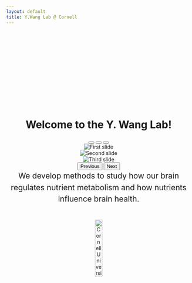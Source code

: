 ```yaml
---
layout: default
title: Y.Wang Lab @ Cornell
---
```


<div style="text-align: center; padding-top: 5vh;">
<!--   <img src="/ywanglab/imgs/DNS.jpeg" alt="Division of Nutritional Sciences" class="DNS-pic" style="width: 50%; height: auto; margin-top: 20px; border-radius: 0 !important; clip-path: none !important;"> -->
    <h1 style="font-size: 2.0em; font-weight: bold;">Welcome to the Y. Wang Lab!  </h1>
    
<div id="myCarousel" class="carousel slide" data-bs-ride="carousel" data-bs-interval="2500">
  <!-- Indicators -->
  <div class="carousel-indicators">
    <button type="button" data-bs-target="#myCarousel" data-bs-slide-to="0" class="active" aria-current="true" aria-label="Slide 1"></button>
    <button type="button" data-bs-target="#myCarousel" data-bs-slide-to="1" aria-label="Slide 2"></button>
    <button type="button" data-bs-target="#myCarousel" data-bs-slide-to="2" aria-label="Slide 3"></button>
  </div>

  <!-- Carousel items -->
  <div class="carousel-inner">
    <div class="carousel-item active">
      <img src="{{ '/imgs/sliders0/FISH.png' | relative_url }}" class="d-block w-100" alt="First slide">
    </div>
    <div class="carousel-item">
      <img src="{{ '/imgs/sliders0/nerves.png' | relative_url }}" class="d-block w-100" alt="Second slide">
    </div>
    <div class="carousel-item">
      <img src="{{ '/imgs/sliders0/acitivity.png' | relative_url }}" class="d-block w-100" alt="Third slide">
    </div>
  </div>

  <!-- Controls -->
  <button class="carousel-control-prev" type="button" data-bs-target="#myCarousel" data-bs-slide="prev">
    <span class="carousel-control-prev-icon" aria-hidden="true"></span>
    <span class="visually-hidden">Previous</span>
  </button>
  <button class="carousel-control-next" type="button" data-bs-target="#myCarousel" data-bs-slide="next">
    <span class="carousel-control-next-icon" aria-hidden="true"></span>
    <span class="visually-hidden">Next</span>
  </button>
</div>

<p style="font-size: 1.5em; line-height: 1.5em; max-width: 800px; margin: 0 auto;">
        We develop methods to study how our brain regulates nutrient metabolism and how nutrients influence brain health. 
    </p>
<img src="{{ '/imgs/cornell_logo.svg' | relative_url }}" class="d-block" alt="Cornell University Logo" class="cornell-logo" style="margin-top: 40px; width: 20%; height: auto;">

</div>
